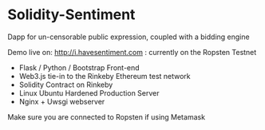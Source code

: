 # Solidity-Sentiment
Dapp for un-censorable public expression, coupled with a bidding engine

Demo live on: http://i.havesentiment.com : currently on the Ropsten Testnet
 - Flask / Python / Bootstrap Front-end
 - Web3.js tie-in to the Rinkeby Ethereum test network
 - Solidity Contract on Rinkeby
 - Linux Ubuntu Hardened Production Server
 - Nginx + Uwsgi webserver

Make sure you are connected to Ropsten if using Metamask
